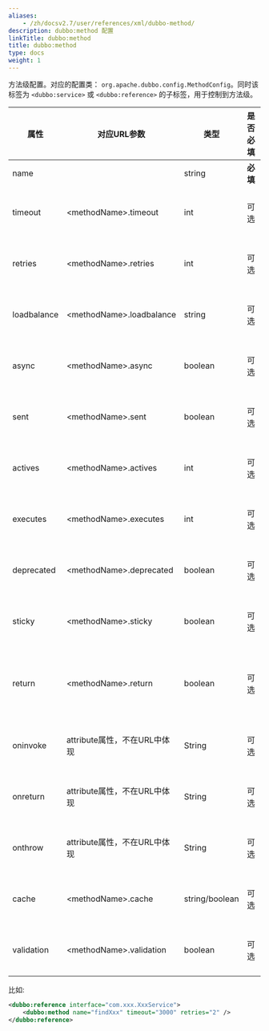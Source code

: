 ```yaml
---
aliases:
    - /zh/docsv2.7/user/references/xml/dubbo-method/
description: dubbo:method 配置
linkTitle: dubbo:method
title: dubbo:method
type: docs
weight: 1
---
```




方法级配置。对应的配置类： `org.apache.dubbo.config.MethodConfig`。同时该标签为 `<dubbo:service>` 或 `<dubbo:reference>` 的子标签，用于控制到方法级。

| 属性 | 对应URL参数 | 类型 | 是否必填 | 缺省值 | 作用 | 描述 | 兼容性 |
| --- | --- | ---- | --- | --- | --- | --- | --- |
| name | | string | <b>必填</b> | | 标识 | 方法名 | 1.0.8以上版本 |
| timeout | &lt;methodName&gt;.timeout | int | 可选 | 缺省为的timeout | 性能调优 | 方法调用超时时间(毫秒) | 1.0.8以上版本 |
| retries | &lt;methodName&gt;.retries | int | 可选 | 缺省为&lt;dubbo:reference&gt;的retries | 性能调优 | 远程服务调用重试次数，不包括第一次调用，不需要重试请设为0 | 2.0.0以上版本 |
| loadbalance | &lt;methodName&gt;.loadbalance | string | 可选 | 缺省为的loadbalance | 性能调优 | 负载均衡策略，可选值：random,roundrobin,leastactive，分别表示：随机，轮询，最少活跃调用 | 2.0.0以上版本 |
| async | &lt;methodName&gt;.async | boolean | 可选 | 缺省为&lt;dubbo:reference&gt;的async | 性能调优 | 是否异步执行，不可靠异步，只是忽略返回值，不阻塞执行线程 | 1.0.9以上版本 |
| sent | &lt;methodName&gt;.sent | boolean | 可选 | true | 性能调优 | 异步调用时，标记sent=true时，表示网络已发出数据 | 2.0.6以上版本 |
| actives | &lt;methodName&gt;.actives | int | 可选 | 0 | 性能调优 | 每服务消费者最大并发调用限制 | 2.0.5以上版本 |
| executes | &lt;methodName&gt;.executes | int | 可选 | 0 | 性能调优 | 每服务每方法最大使用线程数限制&#45; &#45;，此属性只在&lt;dubbo:method&gt;作为&lt;dubbo:service&gt;子标签时有效 | 2.0.5以上版本 |
| deprecated | &lt;methodName&gt;.deprecated | boolean | 可选 | false | 服务治理 | 服务方法是否过时，此属性只在&lt;dubbo:method&gt;作为&lt;dubbo:service&gt;子标签时有效 | 2.0.5以上版本 |
| sticky | &lt;methodName&gt;.sticky | boolean | 可选 | false | 服务治理 | 设置true 该接口上的所有方法使用同一个provider.如果需要更复杂的规则，请使用路由 | 2.0.6以上版本 |
| return | &lt;methodName&gt;.return | boolean | 可选 | true | 性能调优 | 方法调用是否需要返回值,async设置为true时才生效，如果设置为true，则返回future，或回调onreturn等方法，如果设置为false，则请求发送成功后直接返回Null | 2.0.6以上版本 |
| oninvoke | attribute属性，不在URL中体现 | String | 可选 | | 性能调优 | 方法执行前拦截 | 2.0.6以上版本 |
| onreturn | attribute属性，不在URL中体现 | String | 可选 | | 性能调优 | 方法执行返回后拦截 | 2.0.6以上版本 |
| onthrow | attribute属性，不在URL中体现 | String | 可选 | | 性能调优 | 方法执行有异常拦截 | 2.0.6以上版本 |
| cache | &lt;methodName&gt;.cache | string/boolean | 可选 | | 服务治理 | 以调用参数为key，缓存返回结果，可选：lru, threadlocal, jcache等 | Dubbo2.1.0及其以上版本支持 |
| validation | &lt;methodName&gt;.validation | boolean | 可选 | | 服务治理 | 是否启用JSR303标准注解验证，如果启用，将对方法参数上的注解进行校验 | Dubbo2.1.0及其以上版本支持 |

比如:  

```xml
<dubbo:reference interface="com.xxx.XxxService">
    <dubbo:method name="findXxx" timeout="3000" retries="2" />
</dubbo:reference>
```